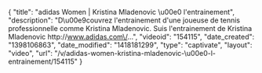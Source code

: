 {
    "title": "adidas Women | Kristina Mladenovic \u00e0 l'entrainement",
    "description": "D\u00e9couvrez l'entrainement d'une joueuse de tennis professionnelle comme Kristina Mladenovic. Suis l'entrainement de Kristina Mladenovic http:\/\/www.adidas.com\/...",
    "videoid": "154115",
    "date_created": "1398106863",
    "date_modified": "1418181299",
    "type": "captivate",
    "layout": "video",
    "url": "\/v\/adidas-women-kristina-mladenovic-\u00e0-l-entrainement\/154115"
}